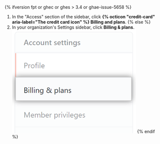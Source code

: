 {% ifversion fpt or ghec or ghes > 3.4 or ghae-issue-5658 %}
1. In the "Access" section of the sidebar, click **{% octicon "credit-card" aria-label="The credit card icon" %} Billing and plans**.
{% else %}
1. In your organization's Settings sidebar, click **Billing & plans**.
![Billing settings](/assets/images/help/billing/settings_organization_billing_plans_tab.png)
{% endif %}
